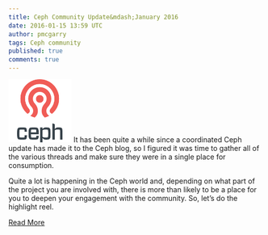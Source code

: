 ```yaml
---
title: Ceph Community Update&mdash;January 2016
date: 2016-01-15 13:59 UTC
author: pmcgarry
tags: Ceph community
published: true
comments: true
---
```

![Ceph logo](/images/blog/ceph-logo.png) It has been quite a while since a coordinated Ceph update has made it to the Ceph blog, so I figured it was time to gather all of the various threads and make sure they were in a single place for consumption.

Quite a lot is happening in the Ceph world and, depending on what part of the project you are involved with, there is more than likely to be a place for you to deepen your engagement with the community. So, let’s do the highlight reel.

[Read More](http://ceph.com/community/community-update-welcome-to-2016/)
